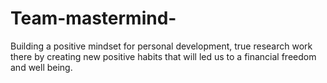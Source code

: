 # Team-mastermind-
Building a positive mindset for personal development, true research work there by creating new positive habits that will led us to a financial freedom and well being. 
